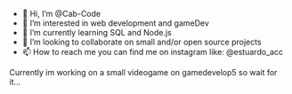 - 👋 Hi, I’m @Cab-Code
- 👀 I’m interested in web development and gameDev
- 🌱 I’m currently learning SQL and Node.js
- 💞️ I’m looking to collaborate on small and/or open source projects
- 📫 How to reach me you can find me on instagram like: @estuardo_acc

Currently im working on a small videogame on gamedevelop5 so wait for it...
<!---
Cab-Code/Cab-Code is a ✨ special ✨ repository because its `README.md` (this file) appears on your GitHub profile.
You can click the Preview link to take a look at your changes.
--->
